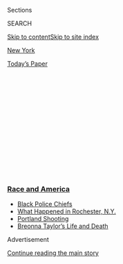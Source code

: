 <div id="app">

<div>

<div>

<div>

<div class="NYTAppHideMasthead css-1q2w90k e1suatyy0">

<div class="section css-ui9rw0 e1suatyy2">

<div class="css-eph4ug er09x8g0">

<div class="css-6n7j50">

</div>

<span class="css-1dv1kvn">Sections</span>

<div class="css-10488qs">

<span class="css-1dv1kvn">SEARCH</span>

</div>

[Skip to content](#site-content)[Skip to site index](#site-index)

</div>

<div id="masthead-section-label" class="css-1wr3we4 eaxe0e00">

[New
York](https://www.nytimes3xbfgragh.onion/section/nyregion)

</div>

<div class="css-10698na e1huz5gh0">

</div>

</div>

<div id="masthead-bar-one" class="section hasLinks css-15hmgas e1csuq9d3">

<div class="css-uqyvli e1csuq9d0">

</div>

<div class="css-1uqjmks e1csuq9d1">

</div>

<div class="css-9e9ivx">

[](https://myaccount.nytimes3xbfgragh.onion/auth/login?response_type=cookie&client_id=vi)

</div>

<div class="css-1bvtpon e1csuq9d2">

[Today’s
Paper](https://www.nytimes3xbfgragh.onion/section/todayspaper)

</div>

</div>

</div>

</div>

<div data-aria-hidden="false">

<div id="site-content" data-role="main">

<div>

<div class="css-1aor85t" style="opacity:0.000000001;z-index:-1;visibility:hidden">

<div class="css-1hqnpie">

<div class="css-epjblv">

<span class="css-17xtcya">[New
York](/section/nyregion)</span><span class="css-x15j1o">|</span><span class="css-fwqvlz">After
Curfew, Protesters Are Again Met With Strong Police Response in New York
City</span>

</div>

<div class="css-k008qs">

<div class="css-1iwv8en">

<span class="css-18z7m18"></span>

<div>

</div>

</div>

<span class="css-1n6z4y">https://nyti.ms/2Ud85EC</span>

<div class="css-1705lsu">

<div class="css-4xjgmj">

<div class="css-4skfbu" data-role="toolbar" data-aria-label="Social Media Share buttons, Save button, and Comments Panel with current comment count" data-testid="share-tools">

  - 
  - 
  - 
  - 
    
    <div class="css-6n7j50">
    
    </div>

  - 

</div>

</div>

</div>

</div>

</div>

</div>

<div class="css-13pd83m">

<div class="css-l9svim">

### [<span class="css-pa1jbp"><span class="css-1rxm0ex">Race and</span><span class="css-1rxm0ex"> America</span></span>](https://www.nytimes3xbfgragh.onion/news-event/george-floyd-protests-minneapolis-new-york-los-angeles?name=styln-george-floyd&region=TOP_BANNER&block=storyline_menu_recirc&action=click&pgtype=Article&impression_id=7ed72ce0-f4cf-11ea-9a82-8ff3d0b97313&variant=undefined)

  - <span class="css-1qkutce">[Black Police
    Chiefs](https://www.nytimes3xbfgragh.onion/2020/09/11/us/black-police-chiefs-reform.html?name=styln-george-floyd&region=TOP_BANNER&block=storyline_menu_recirc&action=click&pgtype=Article&impression_id=7ed753f0-f4cf-11ea-9a82-8ff3d0b97313&variant=undefined)</span>
  - <span class="css-1qkutce">[What Happened in Rochester,
    N.Y.](https://www.nytimes3xbfgragh.onion/2020/09/04/nyregion/rochester-police-daniel-prude.html?name=styln-george-floyd&region=TOP_BANNER&block=storyline_menu_recirc&action=click&pgtype=Article&impression_id=7ed753f1-f4cf-11ea-9a82-8ff3d0b97313&variant=undefined)</span>
  - <span class="css-1qkutce">[Portland
    Shooting](https://www.nytimes3xbfgragh.onion/2020/08/30/us/portland-shooting-explained.html?name=styln-george-floyd&region=TOP_BANNER&block=storyline_menu_recirc&action=click&pgtype=Article&impression_id=7ed753f2-f4cf-11ea-9a82-8ff3d0b97313&variant=undefined)</span>
  - <span class="css-1qkutce">[Breonna Taylor’s Life and
    Death](https://www.nytimes3xbfgragh.onion/2020/08/30/us/breonna-taylor-police-killing.html?name=styln-george-floyd&region=TOP_BANNER&block=storyline_menu_recirc&action=click&pgtype=Article&impression_id=7ed753f3-f4cf-11ea-9a82-8ff3d0b97313&variant=undefined)</span>

</div>

</div>

<div id="top-wrapper" class="css-1sy8kpn">

<div id="top-slug" class="css-l9onyx">

Advertisement

</div>

[Continue reading the main
story](#after-top)

<div class="ad top-wrapper" style="text-align:center;height:100%;display:block;min-height:250px">

<div id="top" class="place-ad" data-position="top" data-size-key="top">

</div>

</div>

<div id="after-top">

</div>

</div>

<div>

<div id="sponsor-wrapper" class="css-1hyfx7x">

<div id="sponsor-slug" class="css-19vbshk">

Supported by

</div>

[Continue reading the main
story](#after-sponsor)

<div id="sponsor" class="ad sponsor-wrapper" style="text-align:center;height:100%;display:block">

</div>

<div id="after-sponsor">

</div>

</div>

<div class="css-186x18t">

</div>

<div class="css-1vkm6nb ehdk2mb0">

# After Curfew, Protesters Are Again Met With Strong Police Response in New York City

</div>

Officers were forceful in dispersing demonstrators who stayed out past
curfew in the Bronx, Manhattan and Brooklyn.

<div class="css-bn0qp euiyums0">

<div class="css-75y64v e16638kd2">

Published June 4, 2020Updated July 17,
2020

</div>

<div class="css-4xjgmj">

<div class="css-pvvomx" data-role="toolbar" data-aria-label="Social Media Share buttons, Save button, and Comments Panel with current comment count" data-testid="share-tools">

  - 
  - 
  - 
  - 
    
    <div class="css-6n7j50">
    
    </div>

  - 

</div>

</div>

</div>

</div>

<div class="section meteredContent css-1r7ky0e" name="articleBody" itemprop="articleBody">

<div class="css-1fanzo5 StoryBodyCompanionColumn">

<div class="css-53u6y8">

*\[This briefing has ended. For the latest updates on the George Floyd
protests in New York City,* [*read Friday’s live
coverage*](https://www.nytimes3xbfgragh.onion/2020/06/05/nyregion/nyc-protests-george-floyd.html)*.\]*

</div>

</div>

<div class="css-19qgada">

### Here’s what you need to know:

  - [As protesters defied the curfew, police again surrounded crowds and
    charged in.](#link-2c2fd029)
  - [The police pinned protesters in the Bronx, then charged at them
    with batons.](#link-5f1d02d0)
  - [Despite the threat of altercations, thousands showed up, energized
    to demand change.](#link-1a01dcc0)
  - [A large group of Brooklyn protesters policed themselves, with
    positive results.](#link-3835e093)
  - [Buffalo police officers are suspended after a video showed them
    shoving a 75-year-old protester.](#link-2b6fee88)

</div>

<div class="css-79elbk" data-testid="photoviewer-wrapper">

<div class="css-z3e15g" data-testid="photoviewer-wrapper-hidden">

</div>

<div class="css-1a48zt4 ehw59r15" data-testid="photoviewer-children">

![<span class="css-16f3y1r e13ogyst0" data-aria-hidden="true">Officers
arrested a protester near 57th Street and Fifth Avenue in Manhattan on
Thursday
night.</span><span class="css-cnj6d5 e1z0qqy90" itemprop="copyrightHolder"><span class="css-1ly73wi e1tej78p0">Credit...</span><span>Diana
Zeyneb Alhindawi for The New York
Times</span></span>](https://static01.graylady3jvrrxbe.onion/images/2020/07/04/nyregion/04nyunrest-briefing26/04nyunrest-briefing26-articleLarge.jpg?quality=75&auto=webp&disable=upscale)

</div>

</div>

<div class="css-1fanzo5 StoryBodyCompanionColumn">

<div class="css-53u6y8">

## As protesters defied the curfew, police again surrounded crowds and charged in.

A week has passed since protesters, upset, angry and energized by the
killing in police custody of George Floyd in Minneapolis, first poured
into New York City’s streets.

</div>

</div>

<div class="css-1fanzo5 StoryBodyCompanionColumn">

<div class="css-53u6y8">

On Thursday, despite a citywide curfew that was aggressively enforced by
police officers the night before, thousands of people were still on the
streets in large gatherings in Brooklyn, Manhattan and the Bronx after 8
p.m. came.

The intensity of the police crackdown appeared somewhat lesser than the
night before, with fewer violent confrontations, but officers continued
to surround
[protesters](https://www.nytimes3xbfgragh.onion/2020/07/17/us/portland-protests.html)
and box them in before charging aggressively at crowds to break them up.

In the Bronx, just after the curfew began, rows of officers confined
protesters from both sides, pinning them in [using a tactic known as
kettling](https://www.nytimes3xbfgragh.onion/2020/06/05/nyregion/police-kettling-protests-nyc.html),
before running at the group with batons and striking several
demonstrators. At least one person was taken away on a stretcher.

</div>

</div>

<div class="css-cfo9c3">

</div>

<div class="css-1fanzo5 StoryBodyCompanionColumn">

<div class="css-53u6y8">

Around 9:15 p.m., in Brooklyn, police officers charged into a group of
demonstrators in the Williamsburg neighborhood, tackling several people
and making multiple arrests.

</div>

</div>

<div class="css-1fanzo5 StoryBodyCompanionColumn">

<div class="css-53u6y8">

On a dimly lit side street there, officers stood over at least a
half-dozen protesters, zipping plastic handcuffs between screams and
cries for help. One man, pinned face down near the curb, said he was a
member of the press. Another lay on his back, motionless and not yet
cuffed, while officers leaned over him, assessing his condition. A woman
who swore at officers was flung to the ground and cuffed.

Around the corner, on Bedford Avenue, at least three officers tackled a
male cyclist, pulling him off his bike and onto the pavement. A police
supervisor took the bicycle and flung it into a pile of garbage bags out
for collection on the curb.

Colin Herlihy, 33, of Brooklyn, said the arrests were more violent than
anything he saw on Wednesday night in Downtown Brooklyn. [Officers’
tactics](https://twitter.com/AliWatkins/status/1268354710139961347)
there have [drawn
scrutiny](https://twitter.com/JumaaneWilliams/status/1268351817374674951).

“There, at least the cops warned people to go home,” said Mr. Herlihy,
who was bicycling in the march and taking photographs. “For this there
was absolutely no instigation.”

In Manhattan, the police stopped one group of protesters on the Upper
East Side that was heading south from what was a peaceful rally near
Gracie Mansion and began to make arrests. New York Times reporters at
the scene observed at least 10 people with their hands tied behind their
backs, sitting on a curb in police custody.

One man who had been pinned to the ground had his neck pressed against a
helmet that he repeatedly asked an officer to move. The officer
eventually did, telling him to relax and using an expletive in
admonishing him to stop squirming.

What appeared to be hundreds of officers later dispersed a second group
of protesters near 59th Street and Fifth Avenue by moving in from
several directions before effectively splitting the crowd in half. The
police arrested a number of people, and the rest broke off soon
after.

</div>

</div>

<div class="css-1fanzo5 StoryBodyCompanionColumn">

<div class="css-53u6y8">

## The police pinned protesters in the Bronx, then charged at them with batons.

</div>

</div>

<div class="css-79elbk" data-testid="photoviewer-wrapper">

<div class="css-z3e15g" data-testid="photoviewer-wrapper-hidden">

</div>

<div class="css-1a48zt4 ehw59r15" data-testid="photoviewer-children">

<div class="css-1xdhyk6 erfvjey0">

<span class="css-1ly73wi e1tej78p0">Image</span>

<div class="css-zjzyr8">

<div data-testid="lazyimage-container" style="height:257.77777777777777px">

</div>

</div>

</div>

<span class="css-16f3y1r e13ogyst0" data-aria-hidden="true">The scene in
the Mott Haven section of the Bronx on Thursday after the police
arrested protesters on Thursday
night.</span><span class="css-cnj6d5 e1z0qqy90" itemprop="copyrightHolder"><span class="css-1ly73wi e1tej78p0">Credit...</span><span>Gabriela
Bhaskar for The New York Times</span></span>

</div>

</div>

<div class="css-1fanzo5 StoryBodyCompanionColumn">

<div class="css-53u6y8">

A protest in the South Bronx had proceeded peacefully, moving from the
Hub, one of the borough’s most dynamic commercial centers, south through
the Mott Haven neighborhood.

Hundreds of demonstrators marched down Willis Avenue chanting slogans
demanding police reforms and changes to immigration policy. But police
barricades blocked their route, and minutes before the 8 p.m. curfew was
to take effect, the marchers headed east on 136th Street. Residents
cheered them as they
passed.

</div>

</div>

<div class="css-79elbk" data-testid="photoviewer-wrapper">

<div class="css-z3e15g" data-testid="photoviewer-wrapper-hidden">

</div>

<div class="css-1a48zt4 ehw59r15" data-testid="photoviewer-children">

<div class="css-1xdhyk6 erfvjey0">

<span class="css-1ly73wi e1tej78p0">Image</span>

<div class="css-zjzyr8">

<div data-testid="lazyimage-container" style="height:257.77777777777777px">

</div>

</div>

</div>

<span class="css-cnj6d5 e1z0qqy90" itemprop="copyrightHolder"><span class="css-1ly73wi e1tej78p0">Credit...</span><span>Gabriela
Bhaskar for The New York Times</span></span>

</div>

</div>

<div class="css-1fanzo5 StoryBodyCompanionColumn">

<div class="css-53u6y8">

As the group proceeded down the street, a row of armored officers on
bicycles blocked its path. The officers shouted at the protesters to
move back. When 8 p.m. arrived, a second group of officers came in from
behind. They played a recorded message over loudspeakers advising the
group that the curfew was in effect, and that the protesters needed to
leave the streets.

But the protesters were pinned in.

Officers charged into the crowd and began to arrest people who had been
protesting peacefully moments earlier. With no apparent provocation,
officers shoved protesters onto sidewalks. Many people tried to leave,
shouting that they would willingly go home. But with officers on all
sides, they had no way
out.

</div>

</div>

<div class="css-79elbk" data-testid="photoviewer-wrapper">

<div class="css-z3e15g" data-testid="photoviewer-wrapper-hidden">

</div>

<div class="css-1a48zt4 ehw59r15" data-testid="photoviewer-children">

<div class="css-1xdhyk6 erfvjey0">

<span class="css-1ly73wi e1tej78p0">Image</span>

<div class="css-zjzyr8">

<div data-testid="lazyimage-container" style="height:257.77777777777777px">

</div>

</div>

</div>

<span class="css-cnj6d5 e1z0qqy90" itemprop="copyrightHolder"><span class="css-1ly73wi e1tej78p0">Credit...</span><span>Gabriela
Bhaskar for The New York Times</span></span>

</div>

</div>

<div class="css-1fanzo5 StoryBodyCompanionColumn">

<div class="css-53u6y8">

Around 8:30, officers charged in again, swinging their batons and
striking protesters. Dozens of people were arrested, and then forced to
sit on the street with their hands cuffed. One person was taken away on
a
stretcher.

</div>

</div>

<div class="css-1fanzo5 StoryBodyCompanionColumn">

<div class="css-53u6y8">

## Despite the threat of altercations, thousands showed up, energized to demand change.

</div>

</div>

<div class="css-79elbk" data-testid="photoviewer-wrapper">

<div class="css-z3e15g" data-testid="photoviewer-wrapper-hidden">

</div>

<div class="css-1a48zt4 ehw59r15" data-testid="photoviewer-children">

<div class="css-1xdhyk6 erfvjey0">

<span class="css-1ly73wi e1tej78p0">Image</span>

<div class="css-zjzyr8">

<div data-testid="lazyimage-container" style="height:257.77777777777777px">

</div>

</div>

</div>

<span class="css-16f3y1r e13ogyst0" data-aria-hidden="true">Protestors
after curfew in Manhattan on
Thursday.</span><span class="css-cnj6d5 e1z0qqy90" itemprop="copyrightHolder"><span class="css-1ly73wi e1tej78p0">Credit...</span><span>Chang
W. Lee/The New York Times</span></span>

</div>

</div>

<div class="css-1fanzo5 StoryBodyCompanionColumn">

<div class="css-53u6y8">

Despite the prospect of altercations with officers enforcing the curfew
as happened on Wednesday night, many protesters were undeterred in their
desire to march again on Thursday and urge change in the
criminal-justice system.

For some of them, the recent tensions had only deepened their
commitment.

“I saw the videos and just had to come out myself and do something,
anything, whatever I could,” Linda Shapford, 47, said at a memorial for
Mr. Floyd that was held at Cadman Plaza in Brooklyn on Thursday. “It
just wasn’t a question after what I saw from last night.”

Mayor Bill de Blasio and the police commissioner, Dermot F. Shea, had
defended officers’ aggressive actions earlier in the day. Gov. Andrew M.
Cuomo also lent his support, though an aide later said he had asked the
attorney general to review any possible misconduct.

For many of the protesters who assembled on Thursday, the officials’
defensiveness was further justification for staying in the streets and
pushing for change.

“The response has been way too dramatic,” Anjali Jamin, 31, said at a
rally at Grand Army Plaza in Brooklyn.

</div>

</div>

<div class="css-1fanzo5 StoryBodyCompanionColumn">

<div class="css-53u6y8">

Ms. Jamin, a medical student, marched with a group of about 60 health
care workers and students from SUNY Downstate Medical Center in
Brooklyn. At a “die-in” earlier, medical residents gave speeches and lay
in silence for 8 minutes and 46 seconds — the length of time that
prosecutors say that Mr. Floyd, a 46-year-old black man, was pinned by
the neck under a Minneapolis police officer’s knee before he died.

Shakaa Chaiban, a 20-year-old from Brooklyn, said he believed that
anyone who looked at a teenager’s social media feed would come across a
video showing police brutality. And the nature of the New York protests,
he added, had been mischaracterized.

“Mainstream media coverage doesn’t do justice to how these protests
actually are,” said Mr. Chaiban, who was standing atop a planter near
Barclays Center offering bags of snacks to protesters as he had for the
past two days. “They’re not portraying the unity and the demands and
whose responsibility the violence is.”

On Manhattan’s Upper East Side, hundreds of people protested peacefully
again near Gracie Mansion, the mayor’s official residence.

David J. Hamilton III, 35, addressed the crowd, using his remarks to
press Mr. de Blasio to urge the police to adjust their tactics.

Mr. Hamilton said he initially felt “a little mixture of exhaustion and
anger” after hearing about the deaths of Mr. Floyd and Breonna Taylor, a
26-year-old African-American emergency room technician who was shot by
police in Louisville, Ky.

After debating whether to join for the protests, he had joined a rally
for the first time on Thursday.

</div>

</div>

<div class="css-1fanzo5 StoryBodyCompanionColumn">

<div class="css-53u6y8">

“Floyd and Taylor, they are showing us that tomorrow is not promised,”
he said. “If we are treating each breath as a gift, then we are
definitely not out here wasting
it.”

## A large group of Brooklyn protesters policed themselves, with positive results.

In Brooklyn, over 1,000 demonstrators marched down Atlantic Avenue
blocking traffic in both directions after curfew.

“The people united will never be defeated\!” they chanted as police
vehicles and dozens of officers trailed them.

As the demonstrators kept moving, a small group of officers blocked them
from entering a cross street. A few protesters stopped and began
screaming angrily at the police. Leaders of the group rushed to the
intersection and guided them away.

“Keep walking\!” they shouted. “Keep walking\!”

For over an hour, the protesters evaded officers’ efforts to cut off or
corner them. Leaders sent people on bicycles ahead when they saw the
police gathering to form a protective barrier, quickly directed marchers
onto side streets to avoid police blockades and kept the group packed
tightly together to prevent it from being broken into smaller clusters.

When the demonstration reached the Barclays Center, protest leaders
guided the group away from the plaza and into an adjacent neighborhood.

“No vandalism\!” one person yelled into a megaphone. “No one is getting
hurt tonight\!”

But when the protest reached Washington Avenue, officers caught up to
them. With police vans closing in from behind, people trying to reach
the other end of the street encountered blockade and were finally boxed
in.

</div>

</div>

<div class="css-1fanzo5 StoryBodyCompanionColumn">

<div class="css-53u6y8">

Tensions rose as officers descended. But organizers intervened, as did
the city’s public advocate, Jumaane Williams, and Brad Lander, a
Brooklyn city councilman, who urged the police to allow protesters to
disperse peacefully.

Instead of moving into the crowd and arresting protesters as officers
did elsewhere, the police began to corral small groups of protesters
onto the sidewalk.

“Come on, it’s time to go, it’s time to go, I’m asking you nicely,” one
officer yelled.

The group split up, and people began to make their way home.

“Tomorrow, guys, tomorrow,” one person yelled. “Tomorrow’s another
day\!”

## Buffalo police officers are suspended after a video showed them shoving a 75-year-old protester.

</div>

</div>

![<span class="css-16f3y1r e13ogyst0">Police officers knocked a man down
on a sidewalk in Buffalo on Thursday as he tried to talk to them. The
75-year-old man appeared to hit his head and lie motionless on the
ground.</span><span class="css-cch8ym"><span class="css-1dv1kvn">Credit</span><span class="css-cnj6d5 e1z0qqy90" itemprop="copyrightHolder"><span class="css-1ly73wi e1tej78p0">Credit...</span><span>WBFO
NPR</span></span></span>](https://static01.graylady3jvrrxbe.onion/images/2020/06/06/autossell/Police-Push1/Police-Push-videoSixteenByNineJumbo1600.jpg)

<div class="css-1fanzo5 StoryBodyCompanionColumn">

<div class="css-53u6y8">

Two Buffalo police officers were suspended without pay on Thursday night
after a video showed them shoving a 75-year-old protester, who was
hospitalized with a head injury as a result, the authorities said.

Byron Brown, the city’s mayor, said the man was in serious but stable
condition. A video showed him motionless on the ground and bleeding from
his right ear after being shoved.

Mr. Cuomo, in a statement late Thursday, condemned the officers’
actions.

“The incident in Buffalo is wholly unjustified and utterly disgraceful,”
Mr. Cuomo said. “I’ve spoken with City of Buffalo Mayor Byron Brown and
we agree that the officers involved should be immediately suspended.
Police officers must enforce — NOT ABUSE — the law.”

</div>

</div>

<div class="css-1fanzo5 StoryBodyCompanionColumn">

<div class="css-53u6y8">

In the video, the officer who pushed the man appeared to start to check
on him but was nudged to leave by another officer. Someone could be
overheard saying, “Get a medic, right now.”

The Buffalo Police Department initially told local media that [“one
person was injured when he tripped and
fell”](https://twitter.com/JeffRussoWKBW/status/1268712651292643334?s=20)
and that there had been five arrests during the
protest.

</div>

</div>

<div>

</div>

<div class="css-1fanzo5 StoryBodyCompanionColumn">

<div class="css-53u6y8">

## The mayor was criticized at a memorial where George Floyd’s brother spoke.

</div>

</div>

<div class="css-79elbk" data-testid="photoviewer-wrapper">

<div class="css-z3e15g" data-testid="photoviewer-wrapper-hidden">

</div>

<div class="css-1a48zt4 ehw59r15" data-testid="photoviewer-children">

<div class="css-1xdhyk6 erfvjey0">

<span class="css-1ly73wi e1tej78p0">Image</span>

<div class="css-zjzyr8">

<div data-testid="lazyimage-container" style="height:257.77777777777777px">

</div>

</div>

</div>

<span class="css-16f3y1r e13ogyst0" data-aria-hidden="true">Terrence
Floyd spoke at a memorial for his brother George at Cadman Plaza in
Brooklyn on
Thursday.</span><span class="css-cnj6d5 e1z0qqy90" itemprop="copyrightHolder"><span class="css-1ly73wi e1tej78p0">Credit...</span><span>Demetrius
Freeman for The New York Times</span></span>

</div>

</div>

<div class="css-1fanzo5 StoryBodyCompanionColumn">

<div class="css-53u6y8">

Mr. de Blasio was met with hostility on Thursday at a memorial for
George Floyd in Brooklyn, the first time he had appeared in person
before protesters who have been marching in New York City’s streets for
a week.

The demonstrators chanted “I can’t breathe,” “resign” and “defund the
police,” and used a profanity to decry the curfew Mr. de Blasio imposed
after several days of rallies touched off by the killing Mr. Floyd.

When the mayor was introduced by his wife, Chirlane McCray, the crowd
immediately jeered. A local pastor raised his hand in a peace sign,
urging that Mr. de Blasio be given a chance speak at the memorial, where
Mr. Floyd’s brother Terrence spoke.

</div>

</div>

<div class="css-1fanzo5 StoryBodyCompanionColumn">

<div class="css-53u6y8">

“For all of us who know white privilege, we need do more,” Mr. de Blasio
said, “because we don’t even fully recognize the daily pain that the
racism in this society causes.”

But after struggling to be heard, the mayor quickly cut off his remarks.
The scene unfolded at Cadman Plaza, where the police used aggressive
tactics on Wednesday night against protesters who had defied the curfew.

</div>

</div>

![<span class="css-16f3y1r e13ogyst0">Protesters jeered Mayor Bill de
Blasio during his remarks at a memorial for George Floyd in
Brooklyn.</span>](https://static01.graylady3jvrrxbe.onion/images/2020/06/04/autossell/bdb/bdb-videoSixteenByNineJumbo1600.jpg)

<div class="css-1fanzo5 StoryBodyCompanionColumn">

<div class="css-53u6y8">

Terrence Floyd, wearing a face mask bearing an image of his brother and
a Yankees cap, teared up for about two minutes before regaining his
composure and addressing the crowd.

“I want to thank God,” he said, adding, “It wasn’t his fault. It was his
will.”

“I thank God for you all showing love to my brother,” Mr. Floyd
continued.

He also criticized some of the violence that has broken out at some
protests.

“I’m proud of the protest, but I’m not proud of the destruction,” he
said. “My brother wasn’t about that.”

After the memorial ended, thousands of those who had gathered left the
plaza and marched across the Brooklyn Bridge into Manhattan — a goal of
rallies on previous nights that was thwarted by officers who would not
let protesters travel between the boroughs.

</div>

</div>

<div class="css-1fanzo5 StoryBodyCompanionColumn">

<div class="css-53u6y8">

The group on Thursday swarmed the bridge’s north-side lane and
pedestrian walkway, pausing regularly to take a knee as they crossed.
Drivers in the opposite lane honked horns and raised fists in shows of
support.

</div>

</div>

<div class="css-cfo9c3">

</div>

<div class="css-cfo9c3">

</div>

<div class="css-1fanzo5 StoryBodyCompanionColumn">

<div class="css-53u6y8">

## For many people, the protests are family affairs.

For the past several days and again on Thursday, New Yorkers took to the
streets for protests that for some have evolved into multigenerational
family events.

Many older people who have taken part in the demonstrations said they
had seen and felt powerful echoes of past civil rights movements. Some
have sought to use what is happening now to teach lessons to children
and grandchildren.

“We marched in the ’60s,” Joseph Phillips, 71, said, as he looked on as
a protest at Grand Army Plaza in Brooklyn swelled early Thursday
evening, “and it doesn’t get any better.”

On Wednesday, Celia Oliver, 30, a nurse practitioner, had brought her
9-month-old son, Elliot, to a rally on Roosevelt Island. He peered out,
wide-eyed, from under his stroller’s clear rain cover.

</div>

</div>

<div class="css-1fanzo5 StoryBodyCompanionColumn">

<div class="css-53u6y8">

“I think it’s important to show that all of us — and every person who
has been killed — started out as babies,” Ms. Oliver said.

The protest, she said, would be “his first lesson in anti-racism.”

On Bedford Avenue in Brooklyn the same day, Sarah Edwards, 54, scooped
up her grandson on the way to a rally. She said she had decided to come
because of him and her young nephews.

“I want them to live and see goodness and greatness in this world,” she
said, adding that “this world is in trouble\!”

Sheree Murphy, 40, was among several hundred people gathered at the
entrance of Carl Schurz Park on Manhattan’s Upper East Side on Thursday
for a silent vigil in honor of Mr. Floyd. She brought her three
daughters — 10, 7 and 20 months — with her.

One of the girls lifted a homemade sign with a picture of the earth and
the words “unity” scrawled across it.

Ms. Murphy said she had been trying to speak to her children about
racial prejudice and police brutality “so they can be aware and mindful
of it and speak out against it.”

Not all of the children at the park had had such conversations.

Fifteen minutes into the vigil, a toddler in a bike helmet ran between
protesters who were sitting on the ground.

</div>

</div>

<div class="css-1fanzo5 StoryBodyCompanionColumn">

<div class="css-53u6y8">

“Why are you all here?” he squealed.

## ‘I am sorry,’ New York City’s police commissioner said. ‘Are you?’

Commissioner Shea,<span class="css-8l6xbc evw5hdy0"> </span>apologized
on Thursday for any instances of police misconduct over the past several
days.

But during a brief news conference at Police Headquarters, he also
demanded that demonstrators stop insulting and attacking his officers
and he warned that anti-police rhetoric could lead to continued violence
against those he oversees.

“For there to be calm, there must also be contrition,” Commissioner Shea
said. “So I am sorry. Sometimes even the best — and the N.Y.P.D. is the
goddamned best police department in the country — but sometimes even the
best fall down.”

“So for our part in the damage to civility, for our part in racial bias,
in excessive force, unacceptable behavior, unacceptable language and
many other mistakes, we are human,” he said. “I am sorry. Are you?”

The commissioner, [who has condemned the killing of Mr.
Floyd](https://www.nytimes3xbfgragh.onion/2020/05/29/nyregion/nypd-officers-charged-social-distancing-arrest.html),
said he knew of at least seven possible episodes of misconduct by New
York officers in the course of the demonstrations. There would, he said,
“probably be a couple of officers suspended” as a result.

But he also argued that videos of some incidents that had been shared
online were presented out of context and that in many cases, officers’
use of force had been “completely justified.”

Overall, he said, the vast majority of New York officers had been
professional and had exercised “extreme restraint” in what he called a
“riot situation.”

</div>

</div>

<div class="css-1fanzo5 StoryBodyCompanionColumn">

<div class="css-53u6y8">

On that point and others, the commissioner was defensive and defiant. He
opened the briefing by playing several video clips of [officers being
attacked](https://www.nytimes3xbfgragh.onion/2020/06/04/nyregion/nypd-officers-shot-brooklyn.html)
in what he called acts of “intentional violence.”

Specifically, he said people had run police officers over with vehicles,
bashed them in the head with fire extinguishers and shot at them. He
also highlighted episodes over the previous 24 hours where, he said,
attackers had tried to stab officers.

In the past several days, New York Times journalists embedded in
protests [have
reported](https://twitter.com/AliWatkins/status/1268530046173618178)
that officers had charged at demonstrators with seemingly little
provocation, shoved them onto sidewalks, struck them with batons and
used other aggressive tactics.

Commissioner Shea also criticized elected officials who, he said, were
“spewing complaint after complaint after complaint to help their
careers.”

“Do not tell me that words don’t matter,” he said after recounting the
stories and names of N.Y.P.D. [police
officers](https://www.nytimes3xbfgragh.onion/2014/12/21/nyregion/two-police-officers-shot-in-their-patrol-car-in-brooklyn.html)
[killed](https://www.nytimes3xbfgragh.onion/2017/07/05/nyregion/officer-shot-bronx-miosotis-familia.html)
in recent years. “Don’t tell me that it doesn’t stir up hate.”

“If you don’t have something nice to say, keep your mouth closed,” he
added.

He also argued that “demonstrators are not all on the same page,” and
separated them into three camps: “anarchists,” “core protesters” and
“looters.”

“I honestly can’t tell you a protester that was seriously injured,” he
said, an assertion that [reporting by The
Times](https://twitter.com/AliWatkins/status/1268530567689183234)
appeared to contradict.

</div>

</div>

<div class="css-1fanzo5 StoryBodyCompanionColumn">

<div class="css-53u6y8">

By comparison, he added: “I’ve been to the hospital a number times this
week for police officers.”

He also said he had decided to hold the briefing to call for civil
discourse and dialogue.

“You have to have calm in this city,” he said. “We need healing.”

## Despite a pandemic, those arrested are being held in cramped jails.

In the past week, hundreds of people who have been arrested in New York
City — some for suspicion of looting; others after clashing with the
police amid largely peaceful protests — have been detained in cramped
cells for more than 24 hours, their health at risk in the midst of a
pandemic, defense lawyers said.

As of Thursday morning, more than 380 people who were being held either
in cells at Police Headquarters, at local precincts or in a Manhattan
jail had yet to appear before a judge.

Nearly 70 percent of them had been waiting more than 24 hours, including
one defendant who had been waiting 80 hours, according to court
officials and the Legal Aid Society.

Prosecutors, the police and court officials said that they were doing
what they could to process people quickly, but that they faced
logistical hurdles because of [the coronavirus
shutdown](https://www.nytimes3xbfgragh.onion/2020/06/04/world/coronavirus-us-update.html?module=inline)
and the unusually high number of arrests.

The Legal Aid Society filed a lawsuit this week accusing the Police
Department of illegally detaining people who had not seen a judge after
waiting three days, a violation of a state law requiring that a person
be arraigned within 24 hours of arrest.

On Thursday, Justice James M. Burke of State Supreme Court in Manhattan
denied Legal Aid’s demand that the city release people held for more
than a day. Justice Burke noted that the police were contending with
widespread civil unrest in the middle of a pandemic.

</div>

</div>

<div class="css-1fanzo5 StoryBodyCompanionColumn">

<div class="css-53u6y8">

“It is a crisis within a crisis,” he
said.

</div>

</div>

<div>

</div>

<div class="css-1fanzo5 StoryBodyCompanionColumn">

<div class="css-53u6y8">

## The mayor and governor defended the police’s actions against protesters.

</div>

</div>

<div class="css-79elbk" data-testid="photoviewer-wrapper">

<div class="css-z3e15g" data-testid="photoviewer-wrapper-hidden">

</div>

<div class="css-1a48zt4 ehw59r15" data-testid="photoviewer-children">

<div class="css-1xdhyk6 erfvjey0">

<span class="css-1ly73wi e1tej78p0">Image</span>

<div class="css-zjzyr8">

<div data-testid="lazyimage-container" style="height:257.77777777777777px">

</div>

</div>

</div>

<span class="css-16f3y1r e13ogyst0" data-aria-hidden="true">Protesters
in Manhattan on Wednesday
night.</span><span class="css-cnj6d5 e1z0qqy90" itemprop="copyrightHolder"><span class="css-1ly73wi e1tej78p0">Credit...</span><span>Hiroko
Masuike/The New York Times</span></span>

</div>

</div>

<div class="css-1fanzo5 StoryBodyCompanionColumn">

<div class="css-53u6y8">

After a day and night of mostly peaceful protests that culminated with
officers aggressively arresting demonstrators who remained on the
streets after 8 p.m. on Wednesday, Mr. de Blasio on Thursday
[emphatically
defended](https://www.nytimes3xbfgragh.onion/2020/06/04/nyregion/De-blasio-protests-curfew.html)
the Police Department’s actions.

The crowds in Brooklyn and Manhattan who continued to rally against
police brutality and racism after the clampdown took effect on Wednesday
were bigger than they had been the night before.

And the police moved more swiftly to disperse demonstrators from the
city’s rainy streets and to arrest those who failed to clear out.

“When people are instructed by the N.Y.P.D., especially after curfew,
they must follow those instructions,” the mayor told reporters at a news
briefing.

Referring to officers who aggressively dispersed crowds, he added, “It’s
not an unfair action to say, in the context of this crisis, in the
context of curfew, there is a point where enough is enough.”

</div>

</div>

<div class="css-1fanzo5 StoryBodyCompanionColumn">

<div class="css-53u6y8">

Mr. Cuomo lent his support to the police, saying they were doing “an
impossible job.”

Mr. Cuomo bristled when asked about the police using batons to disperse
peaceful protesters, despite reporting and widely seen videos that
captured just that.

“That’s not a fact,” he told reporters at a briefing. “They don’t do
that. Anyone who did do that would be obviously reprehensible, if not
criminal.”

Later in the day, a top aide to Mr. Cuomo said that the governor had
asked the attorney general, Letitia James, to review the police’s
altercations with protesters in Brooklyn.

</div>

</div>

<div class="css-cfo9c3">

</div>

<div class="css-1fanzo5 StoryBodyCompanionColumn">

<div class="css-53u6y8">

Mr. de Blasio said he had not seen videos or reports of the police using
batons to hit peaceful protesters, but he promised investigations if
they were warranted.

And just after midnight on Friday, the mayor [expressed alarm on
Twitter](https://twitter.com/NYCMayor/status/1268756177988485121) about
the police apparently violating the rights of essential workers
performing their jobs after curfew.

</div>

</div>

<div class="css-cfo9c3">

</div>

![<span class="css-16f3y1r e13ogyst0">Gov. Andrew M. Cuomo of New York
urged protesters to get tested for coronavirus, saying the state will
expand its testing facilities to meet the
demand.</span><span class="css-cch8ym"><span class="css-1dv1kvn">Credit</span><span class="css-cnj6d5 e1z0qqy90" itemprop="copyrightHolder"><span class="css-1ly73wi e1tej78p0">Credit...</span><span>Jacquelyn
Martin/Associated
Press</span></span></span>](https://static01.graylady3jvrrxbe.onion/images/2020/06/04/nyregion/04vid-Cuomo-Live/merlin_172889781_432d3f30-e54f-4a4b-b915-7bc72f8047d1-videoSixteenByNine3000.jpg)

<div class="css-1fanzo5 StoryBodyCompanionColumn">

<div class="css-53u6y8">

The mayor has sought to strike a balance on how the nightly curfew would
be enforced. He reiterated that peaceful protests would be allowed to
continue even after curfew, but that the police would have the
discretion to decide when to disperse crowds even if all was calm.

Mr. de Blasio, who campaigned on a promise to reform the city’s police
force, the largest in the United States, has focused on defending the
department while also vowing to investigate reports of misconduct.

The mayor said the police should apply as much restraint as possible.

“I want the absolute least use of force,” he said. “Ideally, no use of
pepper spray or batons. There are certain situations where it’s
necessary.”

As happened on Wednesday, there were few reports on Thursday of the
looting and vandalism the curfew was meant to
curb.

## De Blasio faces his one of the toughest moments of his tenure.

</div>

</div>

<div class="css-79elbk" data-testid="photoviewer-wrapper">

<div class="css-z3e15g" data-testid="photoviewer-wrapper-hidden">

</div>

<div class="css-1a48zt4 ehw59r15" data-testid="photoviewer-children">

<div class="css-1xdhyk6 erfvjey0">

<span class="css-1ly73wi e1tej78p0">Image</span>

<div class="css-zjzyr8">

<div data-testid="lazyimage-container" style="height:257.77777777777777px">

</div>

</div>

</div>

<span class="css-16f3y1r e13ogyst0" data-aria-hidden="true">Protesters
in Harlem in Manhattan on
Thursday.</span><span class="css-cnj6d5 e1z0qqy90" itemprop="copyrightHolder"><span class="css-1ly73wi e1tej78p0">Credit...</span><span>Simbarashe
Cha for The New York Times</span></span>

</div>

</div>

<div class="css-1fanzo5 StoryBodyCompanionColumn">

<div class="css-53u6y8">

The aggression displayed by officers against protesters has created a
new crisis for Mr. de Blasio, who has praised the police for their
“tremendous restraint” in handling the unrest.

</div>

</div>

<div class="css-1fanzo5 StoryBodyCompanionColumn">

<div class="css-53u6y8">

Former allies have denounced his leadership. New Yorkers have called for
his resignation and that of Mr. Shea. Onetime aides have bickered online
about Mr. de Blasio’s performance, and their perhaps self-interested
desire to distance themselves from him.

And when it seemed like Mr. de Blasio’s day could not get worse on
Wednesday, an assailant stabbed a police officer in the neck, setting
off a gunfight that left two other officers wounded, and pulled the
mayor to a Brooklyn hospital for an early-morning news conference.

Mr. de Blasio is facing what may be the worst moment of his tenure since
the 2014 fatal shootings of two police officers by a man seeking
retribution for the police killing of Eric Garner on Staten Island.

“The most charitable assessment is that his mayoralty is currently on
life support,” Neal Kwatra, a former adviser to both Mr. de Blasio and
Mr. Cuomo, said in a text message.

Mr. de Blasio said his detractors did not fully appreciate what the city
was dealing with.

“For anyone out there who is concerned or criticizing, I’m not sure they
understand the depth of the reality of what we’ve faced,” he said on
Thursday. “We have to keep the peace. We have to keep order. We have to
protect our democracy and our democratic rights. We’re striking that
balance all the
time.”

## He was wearing a mask because of the coronavirus. A police officer pulled it down and maced him.

</div>

</div>

<div class="css-cfo9c3">

</div>

<div class="css-1fanzo5 StoryBodyCompanionColumn">

<div class="css-53u6y8">

Andrew Smith, a 31-year-old Brooklyn resident, was among the those who
attended a protest near the corner of Bedford and Tilden Avenues last
Saturday.

</div>

</div>

<div class="css-1fanzo5 StoryBodyCompanionColumn">

<div class="css-53u6y8">

He wanted to do his part to prevent police brutality, as well as the
spread of the coronavirus, so he made sure to attend the rally wearing a
mask. His was black, red and white, the colors of the national flag of
his native Trinidad.

At one point, officers near Mr. Smith and other protesters wanted to
clear a path for a police vehicle to depart. A video showed Mr. Smith
with his hands raised in the air as an officer, who was also wearing a
mask, put his hand on Mr. Smith’s chest.

Mr. Smith said in an interview on Thursday that he told the officer not
to touch him.

“I guess he took that as offense,” Mr. Smith said.

Then, as a widely circulated video showed, the officer pulled down Mr.
Smith’s mask and sprayed him in the face with mace.

“It hurts,” Mr. Smith recalled later. “Hurts like hell. It’s blinding.”

“He got a clean spray in there,” he added. “I didn’t swipe at him or the
spray, so I kind of got a good amount of it.”

The incident was among several that were captured on video and have
prompted investigations of possible misconduct by New York City officers
against protesters.

Mr. Smith, a hedge fund recruiter who wears contact lenses, said that he
had wanted to continue protesting that day but that volunteers providing
medical care had told him to seek treatment.

</div>

</div>

<div class="css-1fanzo5 StoryBodyCompanionColumn">

<div class="css-53u6y8">

“My skin was just burning from the mace so I had to go take care of
that,” he said.

Alain V. Massena, a lawyer for Mr. Smith, said that he and other lawyers
were cooperating in investigations being conducted by the state attorney
general’s office, the Police Department and the Brooklyn district
attorney’s office.

After being sprayed by the officer, Mr. Smith said he went home to
recover. He rejoined the protests the next two days before realizing
that he might have been exposed to the coronavirus.

“His hands touched my face, you know, as he grabbed for my mask,” Mr.
Smith said of the officer. “You don’t know what he’s been touching or
where he’s been.”

Since Tuesday, Mr. Smith has been avoiding protests and marches for fear
of inadvertently spreading the virus to other people at those events.
The decision to stay away “is aggravating,” he said. He added that he
was “hopeful I can get a Covid test and get that squared away sooner
than later.”

“I could be at potential risk,” he added. “I’d rather be respectful of
folks and try to support in other ways.”

Reporting was contributed by Anne Barnard, Gabriela Bhaskar, Julia
Carmel, Annie Correal, Luis Ferré-Sadurní, Alan Feuer, Michael Gold,
Christina Goldbaum, Corey Kilgannon, Jeffery C. Mays, Terence McGinley,
Andy Newman, Derek M. Norman, Azi Paybarah, Pia Peterson, Sean Piccoli,
Jan Ransom, Dana Rubinstein, Eliza Shapiro, Ashley Southall, Liam Stack,
Matt Stevens and Anjali Tsui.

</div>

</div>

</div>

<div>

</div>

<div>

</div>

<div>

</div>

<div>

<div id="bottom-wrapper" class="css-1ede5it">

<div id="bottom-slug" class="css-l9onyx">

Advertisement

</div>

[Continue reading the main
story](#after-bottom)

<div id="bottom" class="ad bottom-wrapper" style="text-align:center;height:100%;display:block;min-height:90px">

</div>

<div id="after-bottom">

</div>

</div>

</div>

</div>

</div>

## Site Index

<div>

</div>

## Site Information Navigation

  - [© <span>2020</span> <span>The New York Times
    Company</span>](https://help.nytimes3xbfgragh.onion/hc/en-us/articles/115014792127-Copyright-notice)

<!-- end list -->

  - [NYTCo](https://www.nytco.com/)
  - [Contact
    Us](https://help.nytimes3xbfgragh.onion/hc/en-us/articles/115015385887-Contact-Us)
  - [Work with us](https://www.nytco.com/careers/)
  - [Advertise](https://nytmediakit.com/)
  - [T Brand Studio](http://www.tbrandstudio.com/)
  - [Your Ad
    Choices](https://www.nytimes3xbfgragh.onion/privacy/cookie-policy#how-do-i-manage-trackers)
  - [Privacy](https://www.nytimes3xbfgragh.onion/privacy)
  - [Terms of
    Service](https://help.nytimes3xbfgragh.onion/hc/en-us/articles/115014893428-Terms-of-service)
  - [Terms of
    Sale](https://help.nytimes3xbfgragh.onion/hc/en-us/articles/115014893968-Terms-of-sale)
  - [Site
    Map](https://spiderbites.nytimes3xbfgragh.onion)
  - [Help](https://help.nytimes3xbfgragh.onion/hc/en-us)
  - [Subscriptions](https://www.nytimes3xbfgragh.onion/subscription?campaignId=37WXW)

</div>

</div>

</div>

</div>
